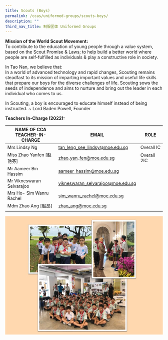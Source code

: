 ```yaml
---
title: Scouts (Boys)
permalink: /ccas/uniformed-groups/scouts-boys/
description: ""
third_nav_title: 制服团体 Uniformed Groups
---
```


**Mission of the World Scout Movement:** <br>
To contribute to the education of young people through a value system, based on the Scout Promise & Laws; to help build a better world where people are self-fulfilled as individuals & play a constructive role in society.

In Tao Nan, we believe that: <br>
In a world of advanced technology and rapid changes, Scouting remains steadfast to its mission of imparting important values and useful life skills that prepare our boys for the diverse challenges of life. Scouting sows the seeds of independence and aims to nurture and bring out the leader in each individual who comes to us.

In Scouting, a boy is encouraged to educate himself instead of being instructed. ~ Lord Baden Powell, Founder

**Teachers In-Charge (2022):**

| NAME OF CCA<br>TEACHER-IN-CHARGE | EMAIL | ROLE |
|---|---|---|
| Mrs Lindsy Ng | tan_leng_see_lindsy@moe.edu.sg | Overall IC |
| Miss Zhao Yanfen [赵艳芬] | zhao_yan_fen@moe.edu.sg | Overall 2IC |
| Mr Aameer Bin Hassim | aameer_hassim@moe.edu.sg |   |
| Mr Vikneswaran Selvarajoo | vikneswaran_selvarajoo@moe.edu.sg |   |
| Mrs Ho- Sim Wanru Rachel | sim_wanru_rachel@moe.edu.sg |   |
| Mdm Zhao Ang [赵昂] | zhao_ang@moe.edu.sg |  |
| | | |

![](/images/Slide21.jpg)